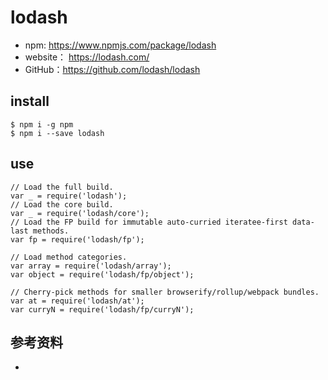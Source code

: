 # lodash

- npm: https://www.npmjs.com/package/lodash
- website： https://lodash.com/
- GitHub：https://github.com/lodash/lodash

## install

```
$ npm i -g npm
$ npm i --save lodash
```

## use

```
// Load the full build.
var _ = require('lodash');
// Load the core build.
var _ = require('lodash/core');
// Load the FP build for immutable auto-curried iteratee-first data-last methods.
var fp = require('lodash/fp');
 
// Load method categories.
var array = require('lodash/array');
var object = require('lodash/fp/object');
 
// Cherry-pick methods for smaller browserify/rollup/webpack bundles.
var at = require('lodash/at');
var curryN = require('lodash/fp/curryN');
```




## 参考资料
- 
